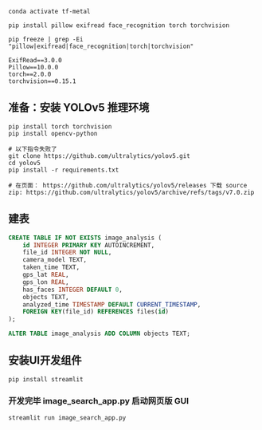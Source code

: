 ```shell
conda activate tf-metal
```


```shell
pip install pillow exifread face_recognition torch torchvision
```

```shell
pip freeze | grep -Ei "pillow|exifread|face_recognition|torch|torchvision"

ExifRead==3.0.0
Pillow==10.0.0
torch==2.0.0
torchvision==0.15.1
```

## 准备：安装 YOLOv5 推理环境

```shell
pip install torch torchvision
pip install opencv-python

# 以下指令失败了
git clone https://github.com/ultralytics/yolov5.git
cd yolov5
pip install -r requirements.txt

# 在页面： https://github.com/ultralytics/yolov5/releases 下载 source zip: https://github.com/ultralytics/yolov5/archive/refs/tags/v7.0.zip

```

## 建表

```sql
CREATE TABLE IF NOT EXISTS image_analysis (
    id INTEGER PRIMARY KEY AUTOINCREMENT,
    file_id INTEGER NOT NULL,
    camera_model TEXT,
    taken_time TEXT,
    gps_lat REAL,
    gps_lon REAL,
    has_faces INTEGER DEFAULT 0,
    objects TEXT,
    analyzed_time TIMESTAMP DEFAULT CURRENT_TIMESTAMP,
    FOREIGN KEY(file_id) REFERENCES files(id)
);

ALTER TABLE image_analysis ADD COLUMN objects TEXT;
```

## 安装UI开发组件

```shell
pip install streamlit
```

### 开发完毕 image_search_app.py 启动网页版 GUI

```shell
streamlit run image_search_app.py
```

